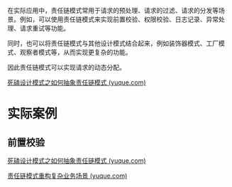 在实际应用中，责任链模式常用于请求的预处理、请求的过滤、请求的分发等场景。例如，可以使用责任链模式来实现前置校验、权限校验、日志记录、异常处理、请求重试等功能。

同时，也可以将责任链模式与其他设计模式结合起来，例如装饰器模式、工厂模式、观察者模式等，从而实现更复杂的功能。



因此责任链模式可以实现请求的动态分配。





[死磕设计模式之如何抽象责任链模式 (yuque.com)](https://www.yuque.com/magestack/12306/oly3msky0plpogzt)





# 实际案例

## 前置校验

[死磕设计模式之如何抽象责任链模式 (yuque.com)](https://www.yuque.com/magestack/12306/oly3msky0plpogzt#138aaa69)

[责任链模式重构复杂业务场景 (yuque.com)](https://www.yuque.com/magestack/12306/xxdps9bcasca7cyv)